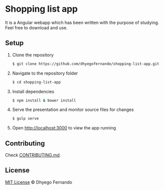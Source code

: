 # Shopping list app
It is a Angular webapp which has been written with the purpose of studying. Feel free to download and use.

## Setup
1. Clone the repository
   ```sh
   $ git clone https://github.com/dhyegofernando/shopping-list-app.git
   ```

5. Navigate to the repository folder
   ```sh
   $ cd shopping-list-app
   ```

6. Install dependencies
   ```sh
   $ npm install & bower install
   ```

7. Serve the presentation and monitor source files for changes
   ```sh
   $ gulp serve
   ```

8. Open <http://localhost:3000> to view the app running

## Contributing
Check [CONTRIBUTING.md](https://github.com/dhyegofernando/shopping-list-app/blob/master/CONTRIBUTING.md).

## License
[MIT License](http://dhyegofernando.mit-license.org/) © Dhyego Fernando

